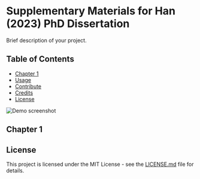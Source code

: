 # Supplementary Materials for Han (2023) PhD Dissertation
Brief description of your project.

## Table of Contents
- [Chapter 1](#chapter1)
- [Usage](#usage)
- [Contribute](#contribute)
- [Credits](#credits)
- [License](#license)

![Demo screenshot](link_to_image)

## Chapter 1

## License
This project is licensed under the MIT License - see the [LICENSE.md](LICENSE.md) file for details.
